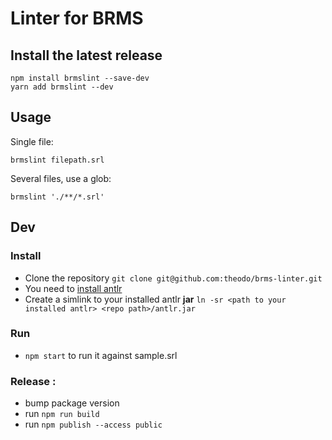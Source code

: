 # Linter for BRMS

## Install the latest release

```shell
npm install brmslint --save-dev
yarn add brmslint --dev
```

## Usage

Single file:

```shell
brmslint filepath.srl
```

Several files, use a glob:

```shell
brmslint './**/*.srl'
```

## Dev

### Install

- Clone the repository `git clone git@github.com:theodo/brms-linter.git`
- You need to [install antlr](https://www.antlr.org/download.html)
- Create a simlink to your installed antlr **jar** `ln -sr <path to your installed antlr> <repo path>/antlr.jar`

### Run

- `npm start` to run it against sample.srl

### Release :

- bump package version
- run `npm run build`
- run `npm publish --access public`
